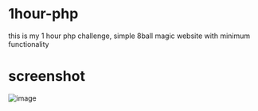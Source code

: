 # 1hour-php
this is my 1 hour php challenge, simple 8ball magic website with minimum functionality
# screenshot
![image](https://github.com/Kanogame/1hour-php/assets/60542595/2851385a-c34f-4217-9439-293ae85dbdda)

